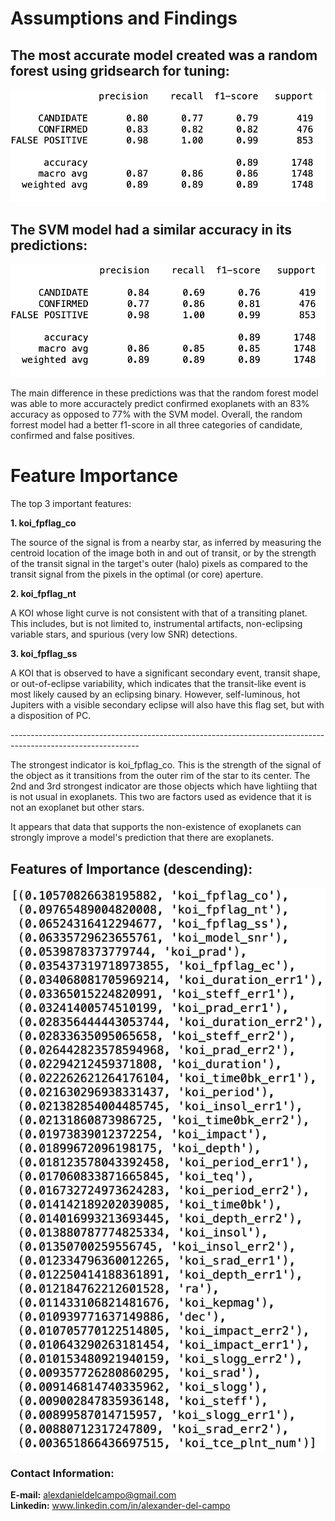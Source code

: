 # Assumptions and Findings

## The most accurate model created was a random forest using gridsearch for tuning:

![rf_score](Images/random_forest_model.png)

## The SVM model had a similar accuracy in its predictions:

![svm_score](Images/svm_model.png)

The main difference in these predictions was that the random forest model was able to more accuractely predict confirmed exoplanets with an 83% accuracy as opposed to 77% with the SVM model. Overall, the random forrest model had a better f1-score in all three categories of candidate, confirmed and false positives.

# Feature Importance

The top 3 important features:

**1. koi_fpflag_co**
<p>The source of the signal is from a nearby star, as inferred by measuring the centroid location of the image both in and out of transit, or by the strength of the transit signal in the target's outer (halo) pixels as compared to the transit signal from the pixels in the optimal (or core) aperture.</p>

**2. koi_fpflag_nt**
<p>A KOI whose light curve is not consistent with that of a transiting planet. This includes, but is not limited to, instrumental artifacts, non-eclipsing variable stars, and spurious (very low SNR) detections.</p>

**3. koi_fpflag_ss**
<p>A KOI that is observed to have a significant secondary event, transit shape, or out-of-eclipse variability, which indicates that the transit-like event is most likely caused by an eclipsing binary. However, self-luminous, hot Jupiters with a visible secondary eclipse will also have this flag set, but with a disposition of PC.</p>--------------------------------------------------------------------------------------------------------------
<p>The strongest indicator is koi_fpflag_co. This is the strength of the signal of the object as it transitions from the outer rim of the star to its center. The 2nd and 3rd strongest indicator are those objects which have lightiing that is not usual in exoplanets. This two are factors used as evidence that it is not an exoplanet but other stars.</p>

<p>It appears that data that supports the non-existence of exoplanets can strongly improve a model's prediction that there are exoplanets.


## Features of Importance (descending):

![feature_importance](Images/feature_importance.png)
  
  
  
### Contact Information:

**E-mail:** alexdanieldelcampo@gmail.com <br />
**Linkedin:** www.linkedin.com/in/alexander-del-campo
